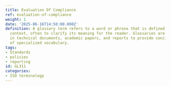 ```yaml
---
title: Evaluation Of Compliance
ref: evaluation-of-compliance
weight: 1
date: '2025-06-16T14:50:00.000Z'
definition: A glossary term refers to a word or phrase that is defined within a specific
  context, often to clarify its meaning for the reader. Glossaries are commonly used
  in technical documents, academic papers, and reports to provide concise definitions
  of specialized vocabulary.
tags:
- Standards
- policies
- reporting
id: GL311
categories:
- ISO terminology
---
```



